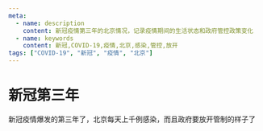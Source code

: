 ```yaml
---
meta:
  - name: description
    content: 新冠疫情第三年的北京情况，记录疫情期间的生活状态和政府管控政策变化
  - name: keywords
    content: 新冠,COVID-19,疫情,北京,感染,管控,放开
tags: ["COVID-19", "新冠", "疫情", "北京"]
---
```


# 新冠第三年

新冠疫情爆发的第三年了，北京每天上千例感染，而且政府要放开管制的样子了


<ImgView title="北京疫情" url="https://4.z.wiki/autoupload/20221207/r6EV.972X1170-IMG_9056.JPG" />

<ImgView title="北京疫情" url="https://4.z.wiki/autoupload/20221207/9k8h.1080X1516-IMG_9055.JPG" />

